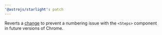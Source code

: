 ```yaml
---
'@astrojs/starlight': patch
---
```


Reverts a [change](https://github.com/withastro/starlight/pull/1948) to prevent a numbering issue with the `<Steps>` component in future versions of Chrome.
